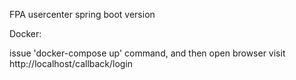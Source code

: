 FPA usercenter spring boot version

Docker:

issue 'docker-compose up' command, and then open browser visit http://localhost/callback/login


